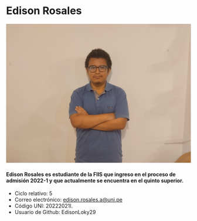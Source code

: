 # Edison Rosales
![Foto](Edison.jpeg)
#### Edison Rosales es estudiante de la FIIS que ingreso en el proceso de admisión 2022-1 y que actualmente se encuentra en el quinto superior.
- Ciclo relativo: 5
- Correo electrónico: edison.rosales.a@uni.pe
- Código UNI: 20222021I.
- Usuario de Github: EdisonLoky29